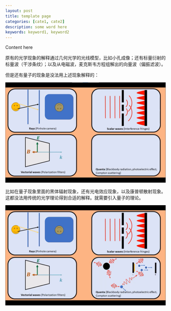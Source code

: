 ```yaml
---
layout: post
title: template page
categories: [cate1, cate2]
description: some word here
keywords: keyword1, keyword2
---
```


Content here

原有的光学现象的解释通过几何光学的光线模型，比如小孔成像；还有标量衍射的标量波（干涉条纹）；以及从电磁波，麦克斯韦方程组解出的向量波（偏振滤波）。

但是还有量子的现象是没法用上述现象解释的：

![image-20220304074452816](https://raw.githubusercontent.com/star-twinking/CloudImage/main/ImgforBlog/image-20220304074452816.png)

比如在量子现象里面的黑体辐射现象，还有光电效应现象，以及康普顿散射现象。这都没法用传统的光学理论得到合适的解释。就需要引入量子的理论。

![image-20220304074539821](https://raw.githubusercontent.com/star-twinking/CloudImage/main/ImgforBlog/image-20220304074539821.png)

